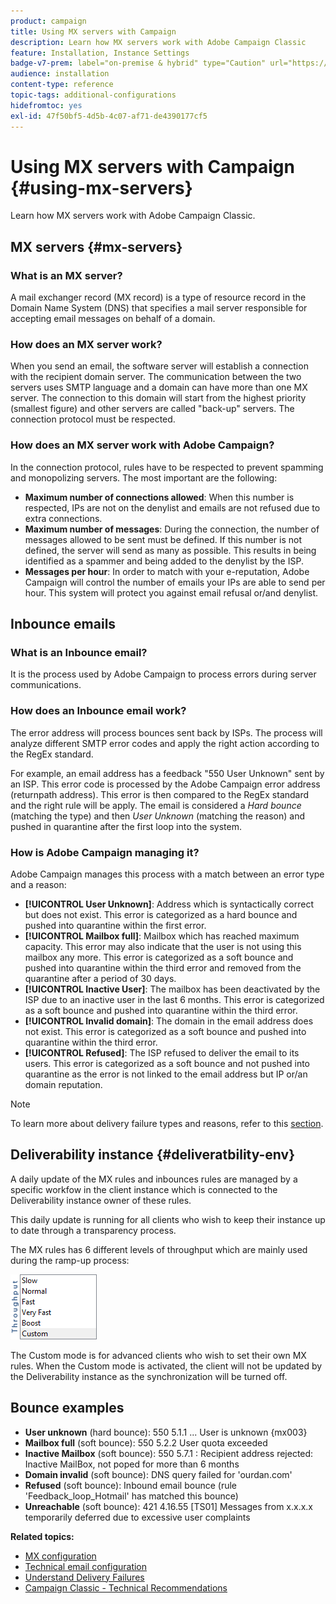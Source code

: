 ```yaml
---
product: campaign
title: Using MX servers with Campaign
description: Learn how MX servers work with Adobe Campaign Classic
feature: Installation, Instance Settings
badge-v7-prem: label="on-premise & hybrid" type="Caution" url="https://experienceleague.adobe.com/docs/campaign-classic/using/installing-campaign-classic/architecture-and-hosting-models/hosting-models-lp/hosting-models.html" tooltip="Applies to on-premise and hybrid deployments only"
audience: installation
content-type: reference
topic-tags: additional-configurations
hidefromtoc: yes
exl-id: 47f50bf5-4d5b-4c07-af71-de4390177cf5
---
```

# Using MX servers with Campaign {#using-mx-servers}



Learn how MX servers work with Adobe Campaign Classic.

## MX servers {#mx-servers}

### What is an MX server?

A mail exchanger record (MX record) is a type of resource record in the Domain Name System (DNS) that specifies a mail server responsible for accepting email messages on behalf of a domain.

### How does an MX server work?

When you send an email, the software server will establish a connection with the recipient domain server. The communication between the two servers uses SMTP language and a domain can have more than one MX server. The connection to this domain will start from the highest priority (smallest figure) and other servers are called "back-up" servers. The connection protocol must be respected.

### How does an MX server work with Adobe Campaign?

In the connection protocol, rules have to be respected to prevent spamming and monopolizing servers. The most important are the following: 

* **Maximum number of connections allowed**: When this number is respected, IPs are not on the denylist and emails are not refused due to extra connections. 
* **Maximum number of messages**: During the connection, the number of messages allowed to be sent must be defined. If this number is not defined, the server will send as many as possible. This results in being identified as a spammer and being added to the denylist by the ISP.
* **Messages per hour**: In order to match with your e-reputation, Adobe Campaign will control the number of emails your IPs are able to send per hour. This system will protect you against email refusal or/and denylist.

## Inbounce emails

### What is an Inbounce email?

It is the process used by Adobe Campaign to process errors during server communications.

### How does an Inbounce email work?

The error address will process bounces sent back by ISPs. The process will analyze different SMTP error codes and apply the right action according to the RegEx standard.

For example, an email address has a feedback "550 User Unknown" sent by an ISP. This error code is processed by the Adobe Campaign error address (returnpath address). This error is then compared to the RegEx standard and the right rule will be apply. The email is considered a *Hard bounce* (matching the type) and then *User Unknown* (matching the reason) and pushed in quarantine after the first loop into the system.

### How is Adobe Campaign managing it?

Adobe Campaign manages this process with a match between an error type and a reason: 

* **[!UICONTROL User Unknown]**: Address which is syntactically correct but does not exist. This error is categorized as a hard bounce and pushed into quarantine within the first error. 
* **[!UICONTROL Mailbox full]**: Mailbox which has reached maximum capacity. This error may also indicate that the user is not using this mailbox any more. This error is categorized as a soft bounce and pushed into quarantine within the third error and removed from the quarantine after a period of 30 days. 
* **[!UICONTROL Inactive User]**: The mailbox has been deactivated by the ISP due to an inactive user in the last 6 months. This error is categorized as a soft bounce and pushed into quarantine within the third error. 
* **[!UICONTROL Invalid domain]**: The domain in the email address does not exist. This error is categorized as a soft bounce and pushed into quarantine within the third error. 
* **[!UICONTROL Refused]**: The ISP refused to deliver the email to its users. This error is categorized as a soft bounce and not pushed into quarantine as the error is not linked to the email address but IP or/an domain reputation.

>[!NOTE]
>
>To learn more about delivery failure types and reasons, refer to this [section](../../delivery/using/understanding-delivery-failures.md#delivery-failure-types-and-reasons).

## Deliverability instance {#deliveratbility-env}

A daily update of the MX rules and inbounces rules are managed by a specific workfow in the client instance which is connected to the Deliverability instance owner of these rules.

This daily update is running for all clients who wish to keep their instance up to date through a transparency process.

The MX rules has 6 different levels of throughput which are mainly used during the ramp-up process:

![](assets/mx-rules-throughput.png)

The Custom mode is for advanced clients who wish to set their own MX rules. When the Custom mode is activated, the client will not be updated by the Deliverability instance as the synchronization will be turned off.

## Bounce examples

* **User unknown** (hard bounce): 550 5.1.1 ... User is unknown {mx003}
* **Mailbox full** (soft bounce): 550 5.2.2 User quota exceeded
* **Inactive Mailbox** (soft bounce): 550 5.7.1 : Recipient address rejected: Inactive MailBox, not poped for more than 6 months
* **Domain invalid** (soft bounce): DNS query failed for 'ourdan.com'
* **Refused** (soft bounce): Inbound email bounce (rule 'Feedback_loop_Hotmail' has matched this bounce)
* **Unreachable** (soft bounce): 421 4.16.55 [TS01] Messages from x.x.x.x temporarily deferred due to excessive user complaints

**Related topics:**
* [MX configuration](../../installation/using/email-deliverability.md#mx-configuration)
* [Technical email configuration](../../installation/using/email-deliverability.md)
* [Understand Delivery Failures](../../delivery/using/understanding-delivery-failures.md)
* [Campaign Classic - Technical Recommendations](https://experienceleague.adobe.com/docs/deliverability-learn/deliverability-best-practice-guide/additional-resources/campaign/acc-technical-recommendations.html)

